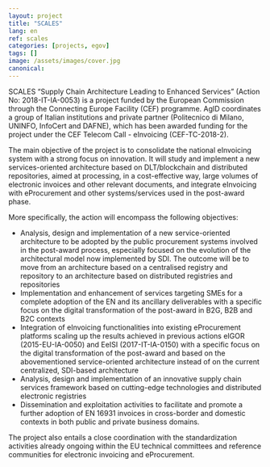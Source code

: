 ```yaml
---
layout: project
title: "SCALES"
lang: en
ref: scales
categories: [projects, egov]
tags: []
image: /assets/images/cover.jpg
canonical:
---
```


SCALES “Supply Chain Architecture Leading to Enhanced Services” (Action No: 2018-IT-IA-0053) is a project funded by the European Commission through the Connecting Europe Facility (CEF) programme. AgID coordinates a group of Italian institutions and private partner (Politecnico di Milano, UNINFO, InfoCert and DAFNE), which has been awarded funding for the project under the CEF Telecom Call - eInvoicing (CEF-TC-2018-2).

The main objective of the project is to consolidate the national eInvoicing system with a strong focus on innovation. It will study and implement a new services-oriented architecture based on DLT/blockchain and distributed repositories, aimed at processing, in a cost-effective way, large volumes of electronic invoices and other relevant documents, and integrate eInvoicing with eProcurement and other systems/services used in the post-award phase.

More specifically, the action will encompass the following objectives:

* Analysis, design and implementation of a new service-oriented architecture to be adopted by the public procurement systems involved in the post-award process, especially focused on the evolution of the architectural model now implemented by SDI. The outcome will be to move from an  architecture based on a centralised registry and repository to an architecture based on distributed registries and repositories
* Implementation and enhancement of services targeting SMEs for a complete adoption of the EN and its ancillary deliverables with a specific focus on the digital transformation of the post-award in B2G, B2B and B2C contexts
* Integration of eInvoicing functionalities into existing eProcurement platforms scaling up the results achieved in previous actions eIGOR (2015-EU-IA-0050) and EeISI (2017-IT-IA-0150) with a specific focus on the digital transformation of the post-award and based on the abovementioned service-oriented architecture instead of on the current centralized, SDI-based architecture
* Analysis, design and implementation of an innovative supply chain services framework based on cutting-edge technologies and distributed electronic registries
* Dissemination and exploitation activities to facilitate and promote a further adoption of EN 16931 invoices in cross-border and domestic contexts in both public and private business domains.

The project also entails a close coordination with the standardization activities already ongoing within the EU technical committees and reference communities for electronic invoicing and eProcurement.
